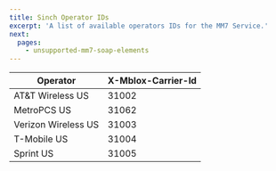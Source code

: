 ```yaml
---
title: Sinch Operator IDs
excerpt: 'A list of available operators IDs for the MM7 Service.'
next:
  pages:
    - unsupported-mm7-soap-elements
---
```

| Operator            | X-Mblox-Carrier-Id |
| ------------------- | ------------------ |
| AT\&T Wireless US   | 31002              |
| MetroPCS US         | 31062              |
| Verizon Wireless US | 31003              |
| T-Mobile US         | 31004              |
| Sprint US           | 31005              |
